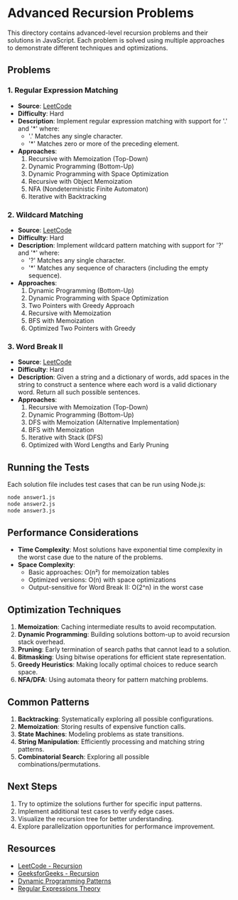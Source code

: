# Advanced Recursion Problems

This directory contains advanced-level recursion problems and their solutions in JavaScript. Each problem is solved using multiple approaches to demonstrate different techniques and optimizations.

## Problems

### 1. Regular Expression Matching
- **Source**: [LeetCode](https://leetcode.com/problems/regular-expression-matching/)
- **Difficulty**: Hard
- **Description**: Implement regular expression matching with support for '.' and '*' where:
  - '.' Matches any single character.
  - '*' Matches zero or more of the preceding element.
- **Approaches**:
  1. Recursive with Memoization (Top-Down)
  2. Dynamic Programming (Bottom-Up)
  3. Dynamic Programming with Space Optimization
  4. Recursive with Object Memoization
  5. NFA (Nondeterministic Finite Automaton)
  6. Iterative with Backtracking

### 2. Wildcard Matching
- **Source**: [LeetCode](https://leetcode.com/problems/wildcard-matching/)
- **Difficulty**: Hard
- **Description**: Implement wildcard pattern matching with support for '?' and '*' where:
  - '?' Matches any single character.
  - '*' Matches any sequence of characters (including the empty sequence).
- **Approaches**:
  1. Dynamic Programming (Bottom-Up)
  2. Dynamic Programming with Space Optimization
  3. Two Pointers with Greedy Approach
  4. Recursive with Memoization
  5. BFS with Memoization
  6. Optimized Two Pointers with Greedy

### 3. Word Break II
- **Source**: [LeetCode](https://leetcode.com/problems/word-break-ii/)
- **Difficulty**: Hard
- **Description**: Given a string and a dictionary of words, add spaces in the string to construct a sentence where each word is a valid dictionary word. Return all such possible sentences.
- **Approaches**:
  1. Recursive with Memoization (Top-Down)
  2. Dynamic Programming (Bottom-Up)
  3. DFS with Memoization (Alternative Implementation)
  4. BFS with Memoization
  5. Iterative with Stack (DFS)
  6. Optimized with Word Lengths and Early Pruning

## Running the Tests

Each solution file includes test cases that can be run using Node.js:

```bash
node answer1.js
node answer2.js
node answer3.js
```

## Performance Considerations

- **Time Complexity**: Most solutions have exponential time complexity in the worst case due to the nature of the problems.
- **Space Complexity**: 
  - Basic approaches: O(n²) for memoization tables
  - Optimized versions: O(n) with space optimizations
  - Output-sensitive for Word Break II: O(2^n) in the worst case

## Optimization Techniques

1. **Memoization**: Caching intermediate results to avoid recomputation.
2. **Dynamic Programming**: Building solutions bottom-up to avoid recursion stack overhead.
3. **Pruning**: Early termination of search paths that cannot lead to a solution.
4. **Bitmasking**: Using bitwise operations for efficient state representation.
5. **Greedy Heuristics**: Making locally optimal choices to reduce search space.
6. **NFA/DFA**: Using automata theory for pattern matching problems.

## Common Patterns

1. **Backtracking**: Systematically exploring all possible configurations.
2. **Memoization**: Storing results of expensive function calls.
3. **State Machines**: Modeling problems as state transitions.
4. **String Manipulation**: Efficiently processing and matching string patterns.
5. **Combinatorial Search**: Exploring all possible combinations/permutations.

## Next Steps

1. Try to optimize the solutions further for specific input patterns.
2. Implement additional test cases to verify edge cases.
3. Visualize the recursion tree for better understanding.
4. Explore parallelization opportunities for performance improvement.

## Resources

- [LeetCode - Recursion](https://leetcode.com/tag/recursion/)
- [GeeksforGeeks - Recursion](https://www.geeksforgeeks.org/recursion/)
- [Dynamic Programming Patterns](https://leetcode.com/discuss/general-discussion/458695/dynamic-programming-patterns)
- [Regular Expressions Theory](https://en.wikipedia.org/wiki/Regular_expression#Formal_definition)
